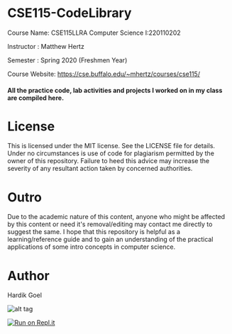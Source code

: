 # CSE115-CodeLibrary

Course Name: CSE115LLRA Computer Science I:220110202

Instructor : Matthew Hertz  

Semester   : Spring 2020 (Freshmen Year)

Course Website: https://cse.buffalo.edu/~mhertz/courses/cse115/

#### All the practice code, lab activities and projects I worked on in my class are compiled here.

# License

This is licensed under the MIT license. See the LICENSE file for details. Under no circumstances is use of code for plagiarism permitted by the owner of this repository. Failure to heed this advice may increase the severity of any resultant action taken by concerned authorities.

# Outro

Due to the academic nature of this content, anyone who might be affected by this content or need it's removal/editing may contact me directly to suggest the same. I hope that this repository is helpful as a learning/reference guide and to gain an understanding of the practical applications of some intro concepts in computer science.

# Author

Hardik Goel

![alt tag](https://raw.githubusercontent.com/docker/dockercraft/master/docs/img/landscape.png)


[![Run on Repl.it](https://repl.it/badge/github/znatri/CSE115-CodeLibrary)](https://repl.it/github/znatri/CSE115-CodeLibrary)

